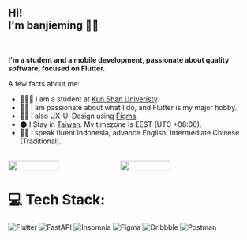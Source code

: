 <!-- <img src = "images/Wave.gif" alt = "Ciao" height = 25 width = 25 /> -->
<h2> Hi! <br>I'm banjieming 👩‍💻 </h2></br>

**I'm a student and a mobile development, passionate about quality software, focused on Flutter.**

A few facts about me:

- 👨🏻‍🎓 I am a student at [Kun Shan Univeristy](https://eng-www.ksu.edu.tw/).
- 👩‍💻 I am passionate about what I do, and Flutter is my major hobby.
- ✍🏻 I also UX-UI Design using [Figma](https://www.figma.com/).
- 🌑 I Stay in [Taiwan](https://www.google.com/maps/place/Kota+Tainan/@23.3158891,120.1376961,7.25z/data=!4m13!1m7!3m6!1s0x346e7ccc953ffe13:0xd47f4caaa5dc764e!2sKota+Tainan!3b1!8m2!3d22.9998999!4d120.2268758!3m4!1s0x346e7ccc953ffe13:0xd47f4caaa5dc764e!8m2!3d22.9998999!4d120.2268758). My timezone is EEST (UTC
  +08:00).
- 🧑🏻 I speak fluent Indonesia, advance English, Intermediate Chinese (Traditional).

<br />
<div style="display: flex; align-items: center;">
<img width="45%" src="https://github-readme-stats.vercel.app/api?username=banjieming&show_icons=true&count_private=true&hide_title=false&theme=gruvbox"/>

<img width="45%" src="https://github-readme-streak-stats.herokuapp.com?user=banjieming&theme=gruvbox&date_format=M%20j%5B%2C%20Y%5D"/>
</div>

# 💻 Tech Stack:
![Flutter](https://img.shields.io/badge/Flutter-%2302569B.svg?style=for-the-badge&logo=Flutter&logoColor=white) ![FastAPI](https://img.shields.io/badge/FastAPI-005571?style=for-the-badge&logo=fastapi) ![Insomnia](https://img.shields.io/badge/Insomnia-black?style=for-the-badge&logo=insomnia&logoColor=5849BE) 	![Figma](https://img.shields.io/badge/figma-%23F24E1E.svg?style=for-the-badge&logo=figma&logoColor=white) ![Dribbble](https://img.shields.io/badge/Dribbble-EA4C89?style=for-the-badge&logo=dribbble&logoColor=white) ![Postman](https://img.shields.io/badge/Postman-FF6C37?style=for-the-badge&logo=postman&logoColor=white)

